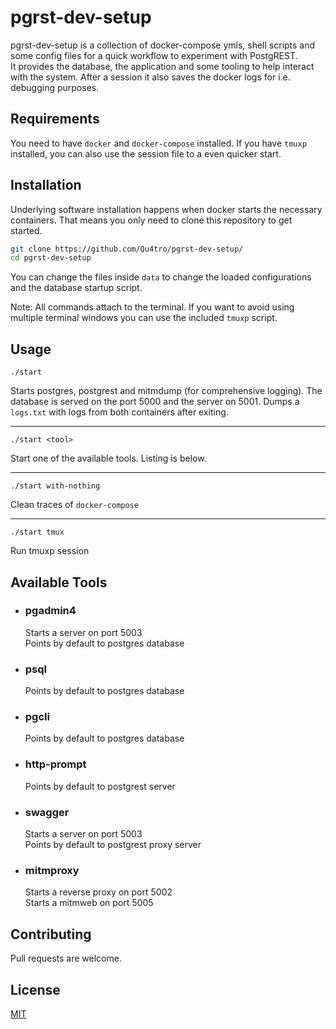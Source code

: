 # pgrst-dev-setup

pgrst-dev-setup is a collection of docker-compose ymls, shell scripts and some config files for a quick workflow to experiment with PostgREST.  
It provides the database, the application and some tooling to help interact with the system. After a session it also saves the docker logs for i.e. debugging purposes.

## Requirements

You need to have `docker` and `docker-compose` installed. If you have `tmuxp` installed, you can also use the session file to a even quicker start.


## Installation

Underlying software installation happens when docker starts the necessary containers. That means you only need to clone this repository to get started.
```bash
git clone https://github.com/Qu4tro/pgrst-dev-setup/
cd pgrst-dev-setup
```
You can change the files inside `data` to change the loaded configurations and the database startup script.

Note: All commands attach to the terminal. If you want to avoid using multiple terminal windows you can use the included `tmuxp` script.

## Usage
```
./start
```
Starts postgres, postgrest and mitmdump (for comprehensive logging). The database is served on the port 5000 and the server on 5001.
Dumps a `logs.txt` with logs from both containers after exiting.

---
```
./start <tool>
```
Start one of the available tools. Listing is below.

---
```
./start with-nothing
```
Clean traces of `docker-compose`

---
```
./start tmux
```
Run tmuxp session

## Available Tools

  - ### pgadmin4
      Starts a server on port 5003  
      Points by default to postgres database

  - ### psql
      Points by default to postgres database

  - ### pgcli
      Points by default to postgres database

  - ### http-prompt
      Points by default to postgrest server

  - ### swagger
      Starts a server on port 5003  
      Points by default to postgrest proxy server  

  - ### mitmproxy
      Starts a reverse proxy on port 5002  
      Starts a mitmweb on port 5005


## Contributing
Pull requests are welcome.

## License
[MIT](https://choosealicense.com/licenses/mit/)
